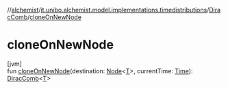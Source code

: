 //[alchemist](../../../index.md)/[it.unibo.alchemist.model.implementations.timedistributions](../index.md)/[DiracComb](index.md)/[cloneOnNewNode](clone-on-new-node.md)

# cloneOnNewNode

[jvm]\
fun [cloneOnNewNode](clone-on-new-node.md)(destination: [Node](../../it.unibo.alchemist.model.interfaces/-node/index.md)<[T](../../it.unibo.alchemist.model.implementations.movestrategies.target/-follow-target/index.md)>, currentTime: [Time](../../it.unibo.alchemist.model.interfaces/-time/index.md)): [DiracComb](index.md)<[T](../../it.unibo.alchemist.model.implementations.movestrategies.target/-follow-target/index.md)>
